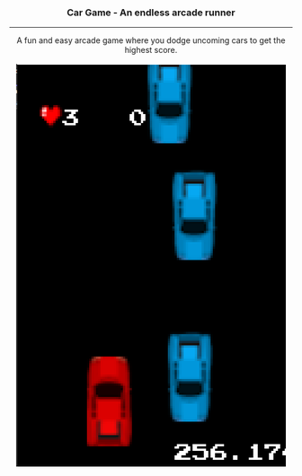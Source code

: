 <h3 align="center">Car Game - An endless arcade runner</h3>

---

<p align="center">A fun and easy arcade game where you dodge uncoming cars to get the highest score.
<br /> <br />
<img src="assets/cargame.png"></img>
    
